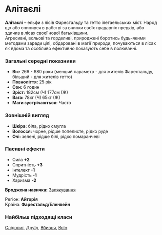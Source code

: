 # Алітаєлі

**Алітаєлі** – ельфи з лісів Фарестальду та гетто ілетаельських міст. Народ що або опинився в рабстві за вчинки своїх прадавніх предків, або здичив в лісах своєї нової батьківщини.<br />
Агресивні, вольові та горделиві, природжені боротись будь-якими методами заради цілі, обдаровані в магії природи, почуваються в лісах як вдома та особливо ефективно показують себе в полюванні.

### Загальні середні показники
  - **Вік:** 266 - 880 роки (менший параметр - для жителів Фарестальду, більший - для жителів гетто)
  - **Повноліття:** 25 рік
  - **Сон:** 6 годин
  - **Зріст:** 182см (Ч) 177см (Ж)
  - **Вага:** 78кг (Ч) 65кг (Ж)
  - **Маги зустрічаються:** Часто

### Зовнішній вигляд
  - **Шкіра:** біла, рідко смугла
  - **Волосся:** чорне, рідше попелисте, рідко руде
  - **Очі:** зелені, рідше білі, рідко помаранчеві

### Пасивні ефекти
  - Сила **+2**
  - Спритність **+3**
  - Інтелект **-1**
  - Мудрість **-1**
  - Харизма **-2**

**Вроджена навичка:** [Залякування](/docs/characters/using.md#scary)

Регіон: **Айторія**<br />
Країна: **Фарестальд/Еленвейн**

### Найбільш підходящі класи

[Слідопит](/docs/classes/ranger), [Друїд](/docs/classes/druid), [Вбивця](/docs/classes/killer), [Воїн](/docs/classes/warrior)
